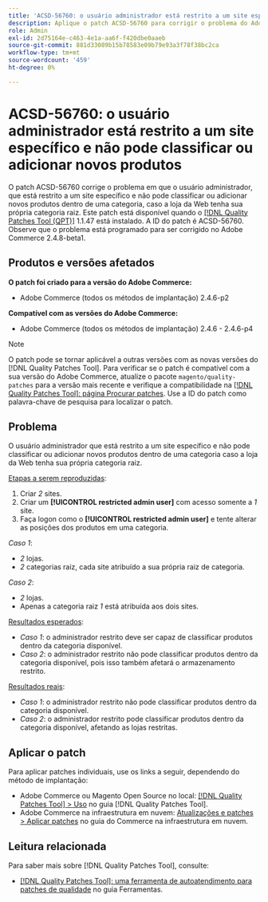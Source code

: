 ```yaml
---
title: 'ACSD-56760: o usuário administrador está restrito a um site específico e não pode classificar ou adicionar novos produtos'
description: Aplique o patch ACSD-56760 para corrigir o problema do Adobe Commerce em que o usuário administrador, que está restrito a um site específico e não pode classificar ou adicionar novos produtos dentro de uma categoria, caso a loja da Web tenha sua própria categoria raiz.
role: Admin
exl-id: 2d75164e-c463-4e1a-aa6f-f420dbe0aaeb
source-git-commit: 881d33089b15b78583e09b79e93a3f78f38bc2ca
workflow-type: tm+mt
source-wordcount: '459'
ht-degree: 0%

---
```


# ACSD-56760: o usuário administrador está restrito a um site específico e não pode classificar ou adicionar novos produtos

O patch ACSD-56760 corrige o problema em que o usuário administrador, que está restrito a um site específico e não pode classificar ou adicionar novos produtos dentro de uma categoria, caso a loja da Web tenha sua própria categoria raiz. Este patch está disponível quando o [[!DNL Quality Patches Tool (QPT)]](/help/tools/quality-patches-tool/quality-patches-tool-to-self-serve-quality-patches.md) 1.1.47 está instalado. A ID do patch é ACSD-56760. Observe que o problema está programado para ser corrigido no Adobe Commerce 2.4.8-beta1.

## Produtos e versões afetados

**O patch foi criado para a versão do Adobe Commerce:**

* Adobe Commerce (todos os métodos de implantação) 2.4.6-p2

**Compatível com as versões do Adobe Commerce:**

* Adobe Commerce (todos os métodos de implantação) 2.4.6 - 2.4.6-p4

>[!NOTE]
>
>O patch pode se tornar aplicável a outras versões com as novas versões do [!DNL Quality Patches Tool]. Para verificar se o patch é compatível com a sua versão do Adobe Commerce, atualize o pacote `magento/quality-patches` para a versão mais recente e verifique a compatibilidade na [[!DNL Quality Patches Tool]: página Procurar patches](https://experienceleague.adobe.com/tools/commerce-quality-patches/index.html?lang=pt-BR). Use a ID do patch como palavra-chave de pesquisa para localizar o patch.

## Problema

O usuário administrador que está restrito a um site específico e não pode classificar ou adicionar novos produtos dentro de uma categoria caso a loja da Web tenha sua própria categoria raiz.

<u>Etapas a serem reproduzidas</u>:

1. Criar *2* sites.
1. Criar um **[!UICONTROL restricted admin user]** com acesso somente a *1* site.
1. Faça logon como o **[!UICONTROL restricted admin user]** e tente alterar as posições dos produtos em uma categoria.

*Caso 1*:

* *2* lojas.
* *2* categorias raiz, cada site atribuído a sua própria raiz de categoria.

*Caso 2*:

* *2* lojas.
* Apenas a categoria raiz *1* está atribuída aos dois sites.

<u>Resultados esperados</u>:

* *Caso 1*: o administrador restrito deve ser capaz de classificar produtos dentro da categoria disponível.
* *Caso 2*: o administrador restrito não pode classificar produtos dentro da categoria disponível, pois isso também afetará o armazenamento restrito.

<u>Resultados reais</u>:

* *Caso 1*: o administrador restrito não pode classificar produtos dentro da categoria disponível.
* *Caso 2*: o administrador restrito pode classificar produtos dentro da categoria disponível, afetando as lojas restritas.

## Aplicar o patch

Para aplicar patches individuais, use os links a seguir, dependendo do método de implantação:

* Adobe Commerce ou Magento Open Source no local: [[!DNL Quality Patches Tool] > Uso](/help/tools/quality-patches-tool/usage.md) no guia [!DNL Quality Patches Tool].
* Adobe Commerce na infraestrutura em nuvem: [Atualizações e patches > Aplicar patches](https://experienceleague.adobe.com/docs/commerce-cloud-service/user-guide/develop/upgrade/apply-patches.html?lang=pt-BR) no guia do Commerce na infraestrutura em nuvem.

## Leitura relacionada

Para saber mais sobre [!DNL Quality Patches Tool], consulte:

* [[!DNL Quality Patches Tool]: uma ferramenta de autoatendimento para patches de qualidade](/help/tools/quality-patches-tool/quality-patches-tool-to-self-serve-quality-patches.md) no guia Ferramentas.
